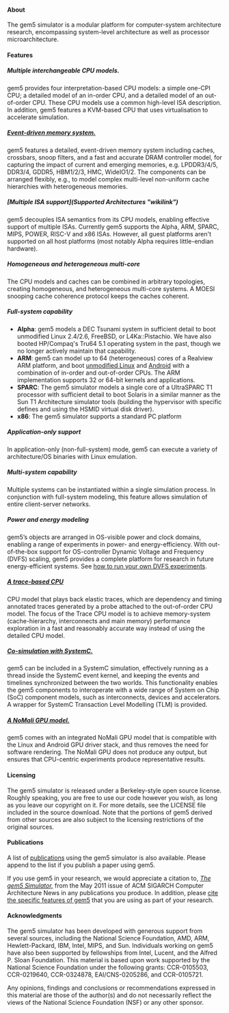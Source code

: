 #### About
The gem5 simulator is a modular platform for computer-system
architecture research, encompassing system-level architecture as
well as processor microarchitecture.

#### Features
##### Multiple interchangeable CPU models.
gem5 provides four interpretation-based CPU models: a simple one-CPI CPU; a
detailed model of an in-order CPU, and a detailed model of an out-of-order CPU.
These CPU models use a common high-level ISA description. In addition, gem5
features a KVM-based CPU that uses virtualisation to accelerate simulation.

##### [Event-driven memory system.](Media:2015_ws_02_hansson_gem5_workshop_2015.pdf "wikilink")
gem5 features a detailed, event-driven memory system including caches,
crossbars, snoop filters, and a fast and accurate DRAM controller model, for
capturing the impact of current and emerging memories, e.g. LPDDR3/4/5, DDR3/4,
GDDR5, HBM1/2/3, HMC, WideIO1/2.  The components can be arranged flexibly,
e.g., to model complex multi-level non-uniform cache hierarchies with
heterogeneous memories.

##### [Multiple ISA support](Supported Architectures "wikilink")
gem5 decouples ISA semantics from its CPU models, enabling effective support
of multiple ISAs. Currently gem5 supports the Alpha, ARM, SPARC, MIPS, POWER,
RISC-V and x86 ISAs. However, all guest platforms aren't
supported on all host platforms (most notably Alpha requires
little-endian hardware). 

##### Homogeneous and heterogeneous multi-core
The CPU models and caches can be combined in arbitrary topologies, creating
homogeneous, and heterogeneous multi-core systems. A MOESI snooping cache
coherence protocol keeps the caches coherent.

##### Full-system capability
  - **Alpha**: gem5 models a DEC Tsunami system in sufficient detail
        to boot unmodified Linux 2.4/2.6, FreeBSD, or L4Ka::Pistachio.
        We have also booted HP/Compaq's Tru64 5.1 operating system in
        the past, though we no longer actively maintain that capability.
  - **ARM**: gem5 can model up to 64 (heterogeneous) cores of a
        Realview ARM platform, and boot [unmodified
        Linux](ARM_Linux_Kernel "wikilink") and
        [Android](Android_Marshmallow "wikilink") with a combination of
        in-order and out-of-order CPUs. The ARM implementation supports
        32 or 64-bit kernels and applications.
  - **SPARC**: The gem5 simulator models a single core of a
        UltraSPARC T1 processor with sufficient detail to boot Solaris
        in a similar manner as the Sun T1 Architecture simulator tools
        (building the hypervisor with specific defines and using the
        HSMID virtual disk driver).
  - **x86**: The gem5 simulator supports a standard PC platform

##### Application-only support
In application-only (non-full-system) mode, gem5 can execute a variety of
architecture/OS binaries with Linux emulation.

##### Multi-system capability
Multiple systems can be instantiated within a single simulation process. In
conjunction with full-system modeling, this feature allows simulation of entire
client-server networks.

##### Power and energy modeling
gem5’s objects are arranged in OS-visible power and clock domains, enabling a
range of experiments in power- and energy-efficiency. With out-of-the-box
support for OS-controller Dynamic Voltage and Frequency (DVFS) scaling, gem5
provides a complete platform for research in future energy-efficient systems.
See [how to run your own DVFS experiments](Running_gem5#Experimenting_with_DVFS
"wikilink").


##### [A trace-based CPU](TraceCPU "wikilink")
CPU model that plays back elastic traces, which are dependency and timing
annotated traces generated by a probe attached to the out-of-order CPU model.
The focus of the Trace CPU model is to achieve memory-system (cache-hierarchy,
interconnects and main memory) performance exploration in a fast and reasonably
accurate way instead of using the detailed CPU model.

##### [Co-simulation with SystemC.](Media:2015_ws_09_2015-06-14_Gem5_ISCA.pptx "wikilink")
gem5 can be included in a SystemC simulation, effectively running as a
thread inside the SystemC event kernel, and keeping the events and timelines
synchronized between the two worlds. This functionality enables the gem5
components to interoperate with a wide range of System on Chip (SoC) component
models, such as interconnects, devices and accelerators. A wrapper for SystemC
Transaction Level Modelling (TLM) is provided.

##### [A NoMali GPU model.](Media:2015_ws_04_ISCA_2015_NoMali.pdf "wikilink")
gem5 comes with an integrated NoMali GPU model that is compatible with the
Linux and Android GPU driver stack, and thus removes the need for software
rendering. The NoMali GPU does not produce any output, but ensures that
CPU-centric experiments produce representative results.


#### Licensing
The gem5 simulator is released under a Berkeley-style open source license.
Roughly speaking, you are free to use our code however you wish, as long as you
leave our copyright on it. For more details, see the LICENSE file included in
the source download. Note that the portions of gem5 derived from other sources
are also subject to the licensing restrictions of the original sources.


#### Publications
A list of [publications](publications "wikilink") using the gem5
simulator is also available. Please append to the list if you publish a
paper using gem5.

If you use gem5 in your research, we would appreciate a citation to,
[*The gem5 Simulator,*](http://dx.doi.org/10.1145/2024716.2024718) from
the May 2011 issue of ACM SIGARCH Computer Architecture News in any
publications you produce. In addition, please [cite the specific
features of gem5](Publications "wikilink") that you are using as part of
your research.

#### Acknowledgments

The gem5 simulator has been developed with generous support from several
sources, including the National Science Foundation, AMD, ARM,
Hewlett-Packard, IBM, Intel, MIPS, and Sun. Individuals working on gem5
have also been supported by fellowships from Intel, Lucent, and the
Alfred P. Sloan Foundation. This material is based upon work supported
by the National Science Foundation under the following grants:
CCR-0105503, CCR-0219640, CCR-0324878, EAI/CNS-0205286, and CCR-0105721.

Any opinions, findings and conclusions or recommendations expressed in
this material are those of the author(s) and do not necessarily reflect
the views of the National Science Foundation (NSF) or any other sponsor.

